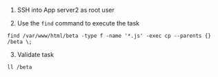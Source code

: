 1. SSH into App server2 as root user

2. Use the `find` command to execute the task
```
find /var/www/html/beta -type f -name '*.js' -exec cp --parents {} /beta \;
```

3. Validate task
```
ll /beta
```